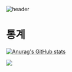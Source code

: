 ![header](https://capsule-render.vercel.app/api?type=slice&color=random&height=200&section=header&text=Dev.KMC&fontSize=40)  


# 통계
[![Anurag's GitHub stats](https://github-readme-stats.vercel.app/api?username=devKMC&show_icons=true&theme=moltack)](https://github.com/anuraghazra/github-readme-stats)

<img src="https://img.shields.io/badge/Scss-green?style=flat&logo=Sass&logoColor=CC6699"/>


<!--
**devKMC/devKMC** is a ✨ _special_ ✨ repository because its `README.md` (this file) appears on your GitHub profile.

Here are some ideas to get you started:

- 🔭 I’m currently working on ...
- 🌱 I’m currently learning ...
- 👯 I’m looking to collaborate on ...
- 🤔 I’m looking for help with ...
- 💬 Ask me about ...
- 📫 How to reach me: ...
- 😄 Pronouns: ...
- ⚡ Fun fact: ...
-->
